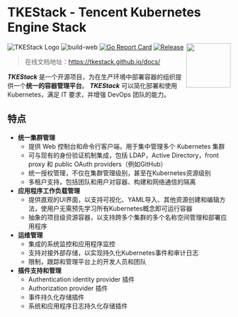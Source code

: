 # TKEStack - Tencent Kubernetes Engine Stack

<img align="right" width="100px" src="https://avatars0.githubusercontent.com/u/57258287?s=200&v=4">

![TKEStack Logo](https://github.com/tkestack/tke/workflows/build/badge.svg?branch=master)
![build-web](https://github.com/tkestack/tke/workflows/build-web/badge.svg)
[![Go Report Card](https://goreportcard.com/badge/tkestack.io/tke)](https://goreportcard.com/report/tkestack.io/tke)
[![Release](https://img.shields.io/github/release/tkestack/tke.svg?style=flat-square)](https://github.com/tkestack/tke/releases)

> 在线文档地址：https://tkestack.github.io/docs/

***TKEStack*** 是一个开源项目，为在生产环境中部署容器的组织提供一个**统一的容器管理平台**。 ***TKEStack*** 可以简化部署和使用 Kubernetes，满足 IT 要求，并增强 DevOps 团队的能力。

## 特点

* **统一集群管理**
  * 提供 Web 控制台和命令行客户端，用于集中管理多个 Kubernetes 集群
  * 可与现有的身份验证机制集成，包括 LDAP，Active Directory，front proxy 和 public OAuth providers（例如GitHub）
  * 统一授权管理，不仅在集群管理级别，甚至在Kubernetes资源级别
  * 多租户支持，包括团队和用户对容器、构建和网络通信的隔离
* **应用程序工作负载管理**
     * 提供直观的UI界面，以支持可视化、YAML导入、其他资源创建和编辑方法，使用户无需预先学习所有Kubernetes概念即可运行容器
     * 抽象的项目级资源容器，以支持跨多个集群的多个名称空间管理和部署应用程序
* **运维管理**
     * 集成的系统监控和应用程序监控
     * 支持对接外部存储，以实现持久化Kubernetes事件和审计日志
     * 限制，跟踪和管理平台上的开发人员和团队
* **插件支持和管理**
     * Authentication identity provider 插件
     * Authorization provider 插件
     * 事件持久化存储插件
     * 系统和应用程序日志持久化存储插件